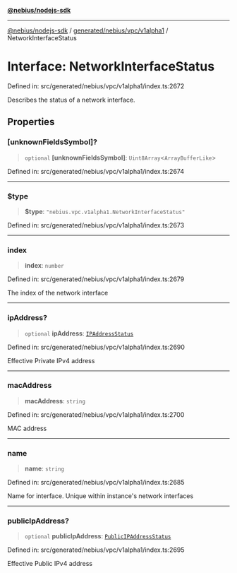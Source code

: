 [**@nebius/nodejs-sdk**](../../../../../README.md)

---

[@nebius/nodejs-sdk](../../../../../README.md) / [generated/nebius/vpc/v1alpha1](../README.md) / NetworkInterfaceStatus

# Interface: NetworkInterfaceStatus

Defined in: src/generated/nebius/vpc/v1alpha1/index.ts:2672

Describes the status of a network interface.

## Properties

### \[unknownFieldsSymbol\]?

> `optional` **\[unknownFieldsSymbol\]**: `Uint8Array`\<`ArrayBufferLike`\>

Defined in: src/generated/nebius/vpc/v1alpha1/index.ts:2674

---

### $type

> **$type**: `"nebius.vpc.v1alpha1.NetworkInterfaceStatus"`

Defined in: src/generated/nebius/vpc/v1alpha1/index.ts:2673

---

### index

> **index**: `number`

Defined in: src/generated/nebius/vpc/v1alpha1/index.ts:2679

The index of the network interface

---

### ipAddress?

> `optional` **ipAddress**: [`IPAddressStatus`](IPAddressStatus.md)

Defined in: src/generated/nebius/vpc/v1alpha1/index.ts:2690

Effective Private IPv4 address

---

### macAddress

> **macAddress**: `string`

Defined in: src/generated/nebius/vpc/v1alpha1/index.ts:2700

MAC address

---

### name

> **name**: `string`

Defined in: src/generated/nebius/vpc/v1alpha1/index.ts:2685

Name for interface.
Unique within instance's network interfaces

---

### publicIpAddress?

> `optional` **publicIpAddress**: [`PublicIPAddressStatus`](PublicIPAddressStatus.md)

Defined in: src/generated/nebius/vpc/v1alpha1/index.ts:2695

Effective Public IPv4 address
